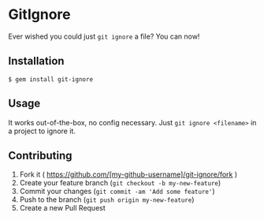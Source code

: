 # GitIgnore

Ever wished you could just `git ignore` a file? You can now!

## Installation

    $ gem install git-ignore

## Usage

It works out-of-the-box, no config necessary.
Just `git ignore <filename>` in a project to ignore it.

## Contributing

1. Fork it ( https://github.com/[my-github-username]/git-ignore/fork )
2. Create your feature branch (`git checkout -b my-new-feature`)
3. Commit your changes (`git commit -am 'Add some feature'`)
4. Push to the branch (`git push origin my-new-feature`)
5. Create a new Pull Request
